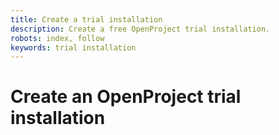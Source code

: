 ```yaml
---
title: Create a trial installation
description: Create a free OpenProject trial installation.
robots: index, follow
keywords: trial installation
---
```


# Create an OpenProject trial installation

